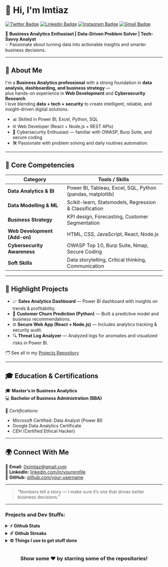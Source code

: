 # 👋 Hi, I'm Imtiaz  
[![Twitter Badge](https://img.shields.io/badge/-Twitter-00acee?style=flat-square&logo=Twitter&logoColor=white)](https://twitter.com/0ximtiaz)
[![Linkedin Badge](https://img.shields.io/badge/-LinkedIn-0e76a8?style=flat-square&logo=Linkedin&logoColor=white)](https://linkedin.com/in/0ximtiaz)
[![Instagram Badge](https://img.shields.io/badge/-Instagram-e4405f?style=flat-square&logo=Instagram&logoColor=white)](https://instagram.com/0ximtiaz/)
[![Gmail Badge](https://img.shields.io/badge/-Gmail-e4405f?style=flat-square&logo=Gmail&logoColor=white)](mailto:0ximtiaz@gmail.com)

🎯 **Business Analytics Enthusiast | Data-Driven Problem Solver | Tech-Savvy Analyst**  
💡 Passionate about turning data into actionable insights and smarter business decisions.

---

## 🚀 About Me
I'm a **Business Analytics professional** with a strong foundation in **data analysis, dashboarding, and business strategy** —  
plus hands-on experience in **Web Development** and **Cybersecurity Research**.  
I love blending **data + tech + security** to create intelligent, reliable, and insight-driven digital solutions.

- 📊 Skilled in Power BI, Excel, Python, SQL  
- 🌐 Web Developer (React + Node.js + REST APIs)  
- 🔐 Cybersecurity Enthusiast — familiar with OWASP, Burp Suite, and secure coding  
- 🛠 Passionate with problem solving and daily routines automation.

---

## 🧩 Core Competencies
| Category | Tools / Skills |
|-----------|----------------|
| **Data Analytics & BI** | Power BI, Tableau, Excel, SQL, Python (pandas, matplotlib) |
| **Data Modelling & ML** | Scikit-learn, Statsmodels, Regression & Classification |
| **Business Strategy** | KPI design, Forecasting, Customer Segmentation |
| **Web Development (Add-on)** | HTML, CSS, JavaScript, React, Node.js |
| **Cybersecurity Awareness** | OWASP Top 10, Burp Suite, Nmap, Secure Coding |
| **Soft Skills** | Data storytelling, Critical thinking, Communication |

---

## 🧰 Highlight Projects
- 📈 **Sales Analytics Dashboard** — Power BI dashboard with insights on trends & profitability.  
- 🤖 **Customer Churn Prediction (Python)** — Built a predictive model and business recommendations.  
- 🌐 **Secure Web App (React + Node.js)** — Includes analytics tracking & security audit.  
- 🔍 **Threat Log Analyzer** — Analyzed logs for anomalies and visualized risks in Power BI.

🗂️ See all in my [Projects Repository](https://github.com/your-username?tab=repositories)

---

## 🎓 Education & Certifications
🎓 **Master’s in Business Analytics**  
💻 **Bachelor of Business Administration (BBA)**   
<br/>
📜 *Certifications:*  
- Microsoft Certified: Data Analyst (Power BI)  
- Google Data Analytics Certificate  
- CEH (Certified Ethical Hacker)

---

## 🌍 Connect With Me
📧 **Email:** 0ximtiaz@gmail.com  
🔗 **LinkedIn:** [linkedin.com/in/yourprofile](https://linkedin.com/in/0ximtiaz)  
🐙 **GitHub:** [github.com/your-username](https://github.com/0ximtiaz)

---

> “Numbers tell a story — I make sure it’s one that drives better business decisions.”  

<hr>

### Projects and Dev Stuffs:

<details>
  <summary><b>⚡ Github Stats</b></summary>

  <br />
  <img height="180em" src="https://github-readme-stats.vercel.app/api?username=0ximtiaz&show_icons=true&hide_border=true&&count_private=true&include_all_commits=true" />
  <img height="180em" src="https://github-readme-stats.vercel.app/api/top-langs/?username=0ximtiaz&exclude_repo=KNN-Image-Classification&show_icons=true&hide_border=true&layout=compact&langs_count=8"/>
</details>

<details>
  <summary><b>☄️ Github Streaks</b></summary>

  <br />
  <img height="180em" src="https://github-readme-streak-stats.herokuapp.com/?user=0ximtiaz&hide_border=true" />
</details>

<details>
  <br />
  <summary><b>⚙️ Things I use to get stuff done</b></summary>
  	<ul>
  	    <li><b>OS:</b> Windows 11, Linux (Ubuntu)</li>
	    <li><b>Laptop: </b> Acer (i5 12th)</li>
  	    <li><b>Browser: </b> Brave and Chrome</li>
	    <li><b>Terminal: </b> Hyper, Windows Terminal, ZSH: Oh My Zsh (PowerLevel10k)</li>
	    <li><b>Code Editor:</b> VSCode - The best editor out there</li>
	    <li><b>To Stay Updated:</b> Twitter, Medium and Linkedin</li>
	</ul>
</details>

#

<div align="center">

### Show some ❤️ by starring some of the repositories!

</div>
